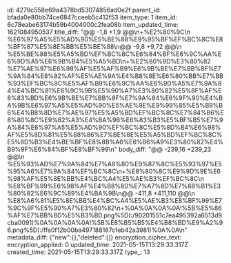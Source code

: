 id: 4279c558e69a4378bd53074856ad0e2f
parent_id: bfada0e80bb74ce6847cceeb5c412f53
item_type: 1
item_id: 6c78eabe63174b59b4004000c2fea08b
item_updated_time: 1621084950537
title_diff: "@@ -1,8 +1,9 @@\\n+%E2%80%9C\\n %E6%97%A5%E5%AD%90%E5%BE%88%E9%95%BF%EF%BC%8C%E8%BF%87%E5%8E%BB%E5%BE%88\\n@@ -9,8 +9,72 @@\\n %E5%BE%88%E5%A5%BD%EF%BC%8C%E6%84%BF%E6%9C%AA%E6%9D%A5%E6%9B%B4%E5%A5%BD\\n+%E2%80%9D%E3%80%82 %E7%AE%97%E6%98%AF%E5%AF%B9%E6%9B%BE%E7%BB%8F%E7%9A%84%E8%82%AF%E5%AE%9A%E4%B8%8E%E6%80%BB%E7%BB%93%EF%BC%8C%E5%AF%B9%E6%9C%AA%E6%9D%A5%E7%9A%84%E4%BC%81%E6%9C%9B%E5%90%A7%E3%80%82%E5%8F%AF%E8%83%BD%E6%9B%BE%E7%BB%8F%E7%9A%84%E6%9F%90%E4%BA%9B%E6%97%A5%E5%AD%90%E5%AE%9E%E9%99%85%E5%B9%B6%E4%B8%8D%E7%AE%97%E5%A5%BD%EF%BC%8C%E7%84%B6%E8%80%8C%E9%82%A3%E4%BA%9B%E6%83%B3%E5%BF%B5%E7%9A%84%E6%97%A5%E5%AD%90%EF%BC%8C%E5%8D%B4%E6%98%AF%E5%8D%81%E5%88%86%E7%BE%8E%E5%A5%BD%EF%BC%8C%E5%8D%B3%E4%BE%BF%E8%8B%A6%E6%B6%A9%E3%80%82%E4%B9%9F%E6%84%BF%E8%BF%99\\n"
body_diff: "@@ -239,16 +239,23 @@\\n %E5%93%AD%E7%9A%84%E7%A8%80%E9%87%8C%E5%93%97%E5%95%A6%E7%9A%84%EF%BC%8C\\n+%E8%80%8C%E9%9D%9E%E6%98%AF%E5%8E%BB%E4%BC%A4%E5%AE%B3%EF%BC%8C\\n %E8%BF%99%E6%98%AF%E4%B8%80%E7%A7%8D%E7%88%B1%E3%80%82%E6%9C%89%E4%BA%9B\\n@@ -411,8 +411,110 @@\\n %E8%A6%81%E5%8E%BB%E4%BC%A4%E5%AE%B3%E8%BF%99%E7%9C%9F%E5%90%A7%E3%80%82\\n+%0A%0A%0A%0A!%5B%E5%86%AF%E7%BB%8D%E5%B3%B0.png%5D(:/90201551c7ea495392a6513d9cba0091)%0A%0A%0A%0A!%5B%E8%B5%B5%E4%B8%BD%E9%A2%96.png%5D(:/ffa0f12b00ba497188187c1eb42a3981)%0A%0A\\n"
metadata_diff: {"new":{},"deleted":[]}
encryption_cipher_text: 
encryption_applied: 0
updated_time: 2021-05-15T13:29:33.317Z
created_time: 2021-05-15T13:29:33.317Z
type_: 13